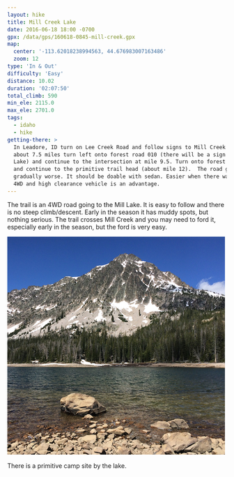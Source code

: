 ```yaml
---
layout: hike
title: Mill Creek Lake
date: 2016-06-18 18:00 -0700
gpx: /data/gps/160618-0845-mill-creek.gpx
map:
  center: '-113.62018238994563, 44.676983007163486'
  zoom: 12
type: 'In & Out'
difficulty: 'Easy'
distance: 10.02
duration: '02:07:50'
total_climb: 590
min_ele: 2115.0
max_ele: 2701.0
tags:
  - idaho
  - hike
getting-there: >
  In Leadore, ID turn on Lee Creek Road and follow signs to Mill Creek Rd. After
  about 7.5 miles turn left onto forest road 010 (there will be a sign to Mill
  Lake) and continue to the intersection at mile 9.5. Turn onto forest road 006
  and continue to the primitive trail head (about mile 12).  The road gets
  gradually worse. It should be doable with sedan. Easier when there was no rain.
  4WD and high clearance vehicle is an advantage.
---
```


The trail is an 4WD road going to the Mill Lake. It is easy to follow and there
is no steep climb/descent.  Early in the season it has muddy spots, but nothing
serious.  The trail crosses Mill Creek and you may need to ford it, especially
early in the season, but the ford is very easy.

<a href="/images/mill-creek-lake.jpg" title="Mill Creek Lake" style="border: 0">
  <img src="/images/mill-creek-lake-sm.jpg" width="500" alt="Mill Creek Lake"/>
</a>

There is a primitive camp site by the lake.
